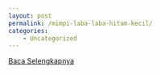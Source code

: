 ```yaml
---
layout: post
permalink: /mimpi-laba-laba-hitam-kecil/
categories:
    - Uncategorized
---
```


[Baca Selengkapnya](/07)